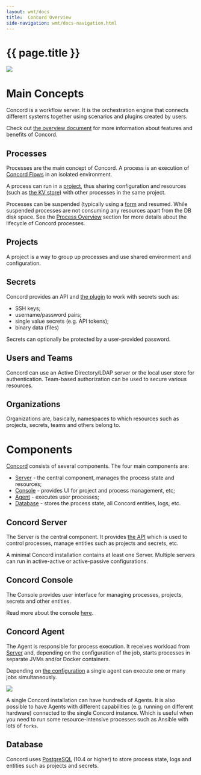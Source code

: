 ```yaml
---
layout: wmt/docs
title:  Concord Overview
side-navigation: wmt/docs-navigation.html
---
```


# {{ page.title }}

<img src="../../assets/img/concord_top_level.png" class="img-responsive"/>

# Main Concepts

Concord is a workflow server.  It is the orchestration engine that connects
different systems together using scenarios and plugins created by users.

Check out [the overview document](../../overview/index.html) for more
information about features and benefits of Concord.

## Processes

Processes are the main concept of Concord. A process is an execution of
[Concord Flows](../processes-v1/flows.html) in an isolated environment.

A process can run in a [project](#projects), thus sharing configuration and
resources (such as [the KV store](../plugins-v2/key-value.html)) with other
processes in the same project.

Processes can be suspended (typically using a [form](./forms.html) and resumed.
While suspended processes are not consuming any resources apart from the DB
disk space. See the [Process Overview](../processes/index.html) section for
more details about the lifecycle of Concord processes.

## Projects

A project is a way to group up processes and use shared environment and
configuration.

## Secrets

Concord provides an API and [the plugin](../plugins-v1/crypto.html) to work with
secrets such as:
- SSH keys;
- username/password pairs;
- single value secrets (e.g. API tokens);
- binary data (files)

Secrets can optionally be protected by a user-provided password.

## Users and Teams

Concord can use an Active Directory/LDAP server or the local user store
for authentication. Team-based authorization can be used to secure various
resources. 

## Organizations

Organizations are, basically, namespaces to which resources such as projects,
secrets, teams and others belong to. 

# Components

[Concord](../../overview/index.html) consists of several components. The four
main components are:
- [Server](#concord-server) - the central component, manages the process state
and resources;
- [Console](#concord-console) - provides UI for project and process management,
etc;
- [Agent](#concord-agent) - executes user processes;
- [Database](#database) - stores the process state, all Concord entities, logs,
etc.

## Concord Server

The Server is the central component. It provides [the API](../api/index.html) which
is used to control processes, manage entities such as projects and secrets,
etc.

A minimal Concord installation contains at least one Server. Multiple servers
can run in active-active or active-passive configurations.

## Concord Console

The Console provides user interface for managing processes, projects, secrets and
other entities.

Read more about the console [here](../console/index.html).

## Concord Agent

The Agent is responsible for process execution. It receives workload from
[Server](#concord-server) and, depending on the configuration of the job,
starts processes in separate JVMs and/or Docker containers.

Depending on [the configuration](./configuration.html#agent-cfg-file) a single
agent can execute one or many jobs simultaneously.

<img src="../../assets/img/concord_agents.png" class="img-responsive"/>

A single Concord installation can have hundreds of Agents. It is also possible
to have Agents with different capabilities (e.g. running on different hardware)
connected to the single Concord instance. Which is useful when you need to run
some resource-intensive processes such as Ansible with lots of `forks`.

## Database

Concord uses [PostgreSQL](https://www.postgresql.org/) (10.4 or higher) to
store process state, logs and entities such as projects and secrets.
